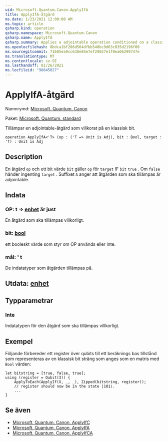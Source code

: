 ```yaml
---
uid: Microsoft.Quantum.Canon.ApplyIfA
title: ApplyIfA-åtgärd
ms.date: 1/23/2021 12:00:00 AM
ms.topic: article
qsharp.kind: operation
qsharp.namespace: Microsoft.Quantum.Canon
qsharp.name: ApplyIfA
qsharp.summary: Applies a adjointable operation conditioned on a classical bit.
ms.openlocfilehash: 8bdca1bf286d564dfbb540bc9d63c035d2196f00
ms.sourcegitcommit: 71605ea9cc630e84e7ef29027e1f0ea06299747e
ms.translationtype: MT
ms.contentlocale: sv-SE
ms.lasthandoff: 01/26/2021
ms.locfileid: "98845027"
---
```

# <a name="applyifa-operation"></a>ApplyIfA-åtgärd

Namnrymd: [Microsoft. Quantum. Canon](xref:Microsoft.Quantum.Canon)

Paket: [Microsoft. Quantum. standard](https://nuget.org/packages/Microsoft.Quantum.Standard)


Tillämpar en adjointable-åtgärd som villkorat på en klassisk bit.

```qsharp
operation ApplyIfA<'T> (op : ('T => Unit is Adj), bit : Bool, target : 'T) : Unit is Adj
```


## <a name="description"></a>Description

En åtgärd `op` och ett bit värde `bit` gäller `op` för `target` IF `bit` `true` . Om `false` händer ingenting `target` .
Suffixet `A` anger att åtgärden som ska tillämpas är adjointable.

## <a name="input"></a>Indata

### <a name="op--t--unit--is-adj"></a>OP: t => [enhet](xref:microsoft.quantum.lang-ref.unit)  är just

En åtgärd som ska tillämpas villkorligt.


### <a name="bit--bool"></a>bit: [bool](xref:microsoft.quantum.lang-ref.bool)

ett booleskt värde som styr om OP används eller inte.


### <a name="target--t"></a>mål: ' t

De indatatyper som åtgärden tillämpas på.



## <a name="output--unit"></a>Utdata: [enhet](xref:microsoft.quantum.lang-ref.unit)



## <a name="type-parameters"></a>Typparametrar

### <a name="t"></a>Inte

Indatatypen för den åtgärd som ska tillämpas villkorligt.

## <a name="example"></a>Exempel

Följande förbereder ett register över qubits till ett beräknings bas tillstånd som representeras av en klassisk bit sträng som anges som en matris med `Bool` värden:

```qsharp
let bitstring = [true, false, true];
using (register = Qubit(3)) {
    ApplyToEach(ApplyIf(X, _, _), Zipped(bitstring, register));
    // register should now be in the state |101⟩.
    ...
}
```

## <a name="see-also"></a>Se även

- [Microsoft. Quantum. Canon. ApplyIfC](xref:Microsoft.Quantum.Canon.ApplyIfC)
- [Microsoft. Quantum. Canon. ApplyIfA](xref:Microsoft.Quantum.Canon.ApplyIfA)
- [Microsoft. Quantum. Canon. ApplyIfCA](xref:Microsoft.Quantum.Canon.ApplyIfCA)